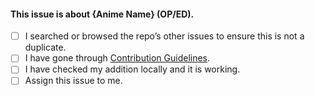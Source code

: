 <!-- This is basic Issue Template which is supposed to be filled by Contributors so that it is for maintainers to check what this issue is exactly. -->
#### This issue is about {Anime Name} (OP/ED).

- [ ] I searched or browsed the repo’s other issues to ensure this is not a duplicate.
- [ ] I have gone through [Contribution Guidelines](https://github.com/Anshuman-Verma/ongaku/blob/master/CONTRIBUTING.md).
- [ ] I have checked my addition locally and it is working.
- [ ] Assign this issue to me.
